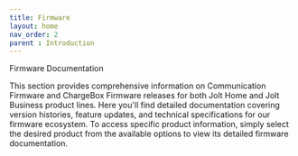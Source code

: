 ```yaml
---
title: Firmware
layout: home
nav_order: 2
parent : Introduction
---
```


Firmware Documentation

This section provides comprehensive information on Communication Firmware and ChargeBox Firmware releases for both Jolt Home and Jolt Business product lines. Here you'll find detailed documentation covering version histories, feature updates, and technical specifications for our firmware ecosystem. To access specific product information, simply select the desired product from the available options to view its detailed firmware documentation.